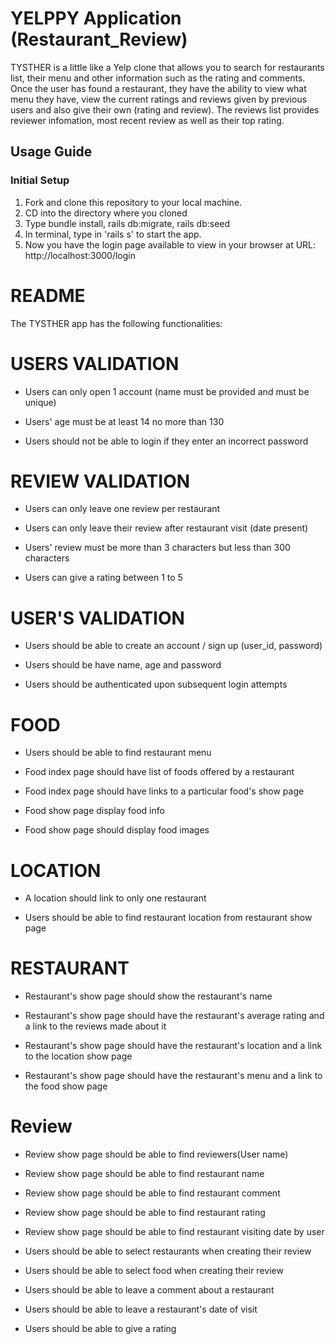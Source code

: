 # YELPPY Application (Restaurant_Review)
TYSTHER is a little like a Yelp clone that allows you to search for restaurants list, their menu and other information such as the rating and comments.
Once the user has found a restaurant, they have the ability to view what menu they have, view the current ratings and reviews given by previous users and also give their own (rating and review). The reviews list provides reviewer infomation, most recent review as well as their top rating.

## Usage Guide

### Initial Setup

1. Fork and clone this repository to your local machine.
2. CD into the directory where you cloned
3. Type bundle install, rails db:migrate, rails db:seed
4. In terminal, type in 'rails s' to start the app.
5. Now you have the login page available to view in your browser at URL: http://localhost:3000/login

# README

The TYSTHER app has the following functionalities: 

# USERS VALIDATION
- Users can only open 1 account (name must be provided and must be unique)

- Users' age must be at least 14 no more than 130

- Users should not be able to login if they enter an incorrect password

# REVIEW VALIDATION
- Users can only leave one review per restaurant

- Users can only leave their review after restaurant visit (date present)

- Users' review must be more than 3 characters but less than 300 characters 

- Users can give a rating between 1 to 5

# USER'S VALIDATION
- Users should be able to create an account / sign up (user_id, password)

- Users should be have name, age and password

- Users should be authenticated upon subsequent login attempts


# FOOD
- Users should be able to find restaurant menu

- Food index page should have list of foods offered by a restaurant

- Food index page should have links to a particular food's show page

- Food show page display food info

- Food show page should display food images

# LOCATION
- A location should link to only one restaurant

- Users should be able to find restaurant location from restaurant show page

# RESTAURANT
- Restaurant's show page should show the restaurant's name

- Restaurant's show page should have the restaurant's average rating and a link to the reviews made about it

- Restaurant's show page should have the restaurant's location and a link to the location show page

- Restaurant's show page should have the restaurant's menu and a link to the food show page

# Review
- Review show page should be able to find reviewers(User name)

- Review show page should be able to find restaurant name 

- Review show page should be able to find restaurant comment

- Review show page should be able to find restaurant rating

- Review show page should be able to find restaurant visiting date by user

- Users should be able to select restaurants when creating their review

- Users should be able to select food when creating their review

- Users should be able to leave a comment about a restaurant 

- Users should be able to leave a restaurant's date of visit

- Users should be able to give a rating
